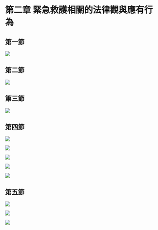 # 第二章 緊急救護相關的法律觀與應有行為

## 第一節

![](.gitbook/assets/23.jpg)

## 第二節

![](.gitbook/assets/24.jpg)

## 第三節

![](.gitbook/assets/25.jpg)

## 第四節

![](.gitbook/assets/26.jpg)

![](.gitbook/assets/27.jpg)

![](.gitbook/assets/28.jpg)

![](.gitbook/assets/29.jpg)

![](.gitbook/assets/30.jpg)

## 第五節

![](.gitbook/assets/31.jpg)

![](.gitbook/assets/32.jpg)

![](.gitbook/assets/33.jpg)


